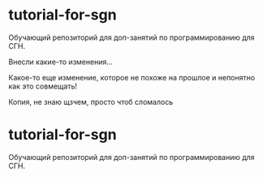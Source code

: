 # tutorial-for-sgn
Обучающий репозиторий для доп-занятий по программированию для СГН. 

Внесли какие-то изменения... 

Какое-то еще изменение, которое не похоже на прошлое и непонятно как это совмещать! 

Копия, не знаю щзчем, просто чтоб сломалось

# tutorial-for-sgn
Обучающий репозиторий для доп-занятий по программированию для СГН. 
